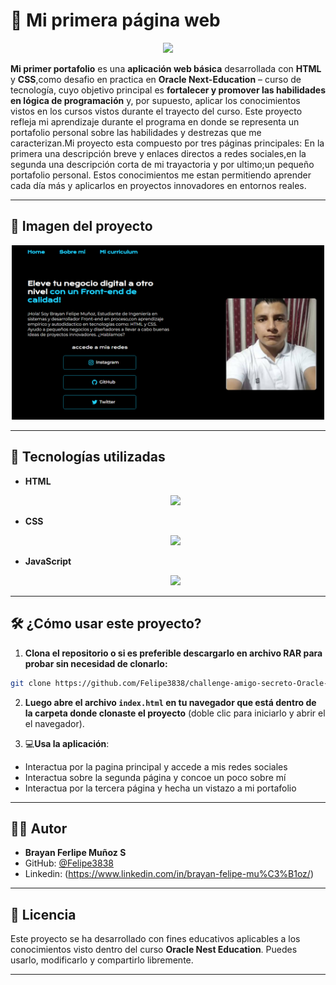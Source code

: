 # :twisted_rightwards_arrows: Mi primera página web
<p align="center">
  <img src="https://static.skillshare.com/uploads/video/thumbnails/c38251fc34fe43812b476c376c5d6945/1280-720" width="200">
</p>

**Mi primer portafolio** es una **aplicación web básica** desarrollada con **HTML** y **CSS**,como desafio en practica en **Oracle Next-Education** – curso de tecnología, cuyo objetivo principal es **fortalecer y promover las habilidades en lógica de programación** y, por supuesto, aplicar los conocimientos vistos en los cursos vistos durante el trayecto del curso.
Este proyecto refleja mi aprendizaje durante el programa en donde se representa un portafolio personal sobre las habilidades y destrezas que me caracterizan.Mi proyecto esta compuesto por tres páginas principales: En la primera una descripción breve y enlaces directos a redes sociales,en la segunda una descripción corta de mi trayactoria y por ultimo;un pequeño portafolio personal.
Estos conocimientos me estan permitiendo aprender cada día más y aplicarlos en proyectos innovadores en entornos reales.

---

## :wrench: Imagen del proyecto
<p align="center">
    <img src="https://github.com/Felipe3838/Portafolio-Mi-Primera-P-gina-Curso/blob/main/assets/Captura%20de%20pantalla%202025-09-21%20213147.png" width="500">
  </p>
  
---

## 🧠 Tecnologías utilizadas

- **HTML**  
  <p align="center">
    <img src="https://github.com/user-attachments/assets/58204778-1132-4f2f-80ec-8b69f98f0407" width="200">
  </p>

- **CSS**  
  <p align="center">
    <img src="https://github.com/user-attachments/assets/0c70133e-2f53-4313-bbab-1390918f51b5" width="200">
  </p>

- **JavaScript**  
  <p align="center">
    <img src="https://github.com/user-attachments/assets/4ada2a2f-c240-4d67-a157-ffcb0970afc0" width="200">
  </p>
  
---

## 🛠️ ¿Cómo usar este proyecto?

1. **Clona el repositorio o si es preferible descargarlo en archivo RAR para probar sin necesidad de clonarlo:**

```bash
git clone https://github.com/Felipe3838/challenge-amigo-secreto-Oracle-Next-Educaci-n
```

2. **Luego abre el archivo `index.html` en tu navegador que está dentro de la carpeta donde clonaste el proyecto** (doble clic para iniciarlo y abrir el el navegador).

3. :computer:**Usa la aplicación**:

- Interactua por la pagina principal y accede a mis redes sociales 
- Interactua sobre la segunda página y concoe un poco sobre mí
- Interactua por la tercera página y hecha un vistazo a mi portafolio
  
---

## 👨‍💻 Autor

- **Brayan Ferlipe Muñoz S**
- GitHub: [@Felipe3838](https://github.com/Felipe3838)
- Linkedin: (https://www.linkedin.com/in/brayan-felipe-mu%C3%B1oz/)

---

## 📃 Licencia

Este proyecto se ha desarrollado con fines educativos aplicables a los conocimientos visto dentro del curso **Oracle Nest Education**. Puedes usarlo, modificarlo y compartirlo libremente.

---

